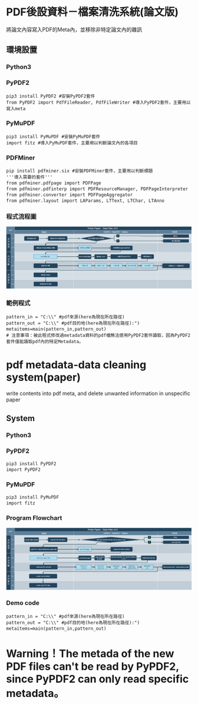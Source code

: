 # PDF後設資料－檔案清洗系統(論文版)
將論文內容寫入PDF的Meta內，並移除非特定論文內的雜訊

## 環境設置
### Python3
### PyPDF2
```
pip3 install PyPDF2 #安裝PyPDF2套件
from PyPDF2 import PdfFileReader, PdfFileWriter #導入PyPDF2套件，主要用以寫入meta
```
### PyMuPDF
```
pip3 install PyMuPDF #安裝PyMuPDF套件
import fitz #導入PyMuPDF套件，主要用以判斷論文內的各項目
```
### PDFMiner
```
pip install pdfminer.six #安裝PDFMiner套件，主要用以判斷標題
'''導入需要的套件'''
from pdfminer.pdfpage import PDFPage
from pdfminer.pdfinterp import PDFResourceManager, PDFPageInterpreter
from pdfminer.converter import PDFPageAggregator
from pdfminer.layout import LAParams, LTText, LTChar, LTAnno
```
### 程式流程圖
![image](https://raw.githubusercontent.com/x65github/IF.Lab-Workshop_Data-Filter/main/%E5%9F%BA%E6%9C%AC%E8%AA%AA%E6%98%8E/DataFilter_ProgramFlowchart.png)

### 範例程式
```
pattern_in = "C:\\" #pdf來源(here為現在所在路徑)
pattern_out = "C:\\" #pdf目的地(here為現在所在路徑):")
metaitems=main(pattern_in,pattern_out) 
# 注意事項：被此程式修改過metadata資料的pdf檔無法使用PyPDF2套件讀取，因為PyPDF2套件僅能讀取pdf內的特定Metadata。
```

# pdf metadata-data cleaning system(paper)
write contents into pdf meta, and delete unwanted information in unspecific  paper

## System
### Python3
### PyPDF2
```
pip3 install PyPDF2
import PyPDF2
```
### PyMuPDF
```
pip3 install PyMuPDF
import fitz
```
### Program Flowchart
![image](https://raw.githubusercontent.com/x65github/IF.Lab-Workshop_Data-Filter/main/%E5%9F%BA%E6%9C%AC%E8%AA%AA%E6%98%8E/DataFilter_En_ProgramFlowchart.png)

### Demo code
```
pattern_in = "C:\\" #pdf來源(here為現在所在路徑)
pattern_out = "C:\\" #pdf目的地(here為現在所在路徑):")
metaitems=main(pattern_in,pattern_out) 
```
# Warning！The metada of the new PDF files can't be read by PyPDF2, since PyPDF2 can only read specific metadata。
